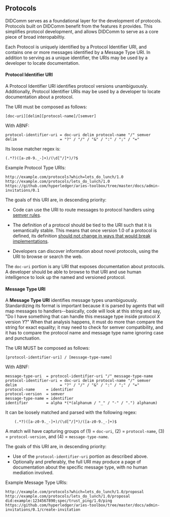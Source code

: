 ## Protocols

DIDComm serves as a foundational layer for the development of protocols. Protocols built on DIDComm benefit from the features it provides. This simplifies protocol development, and allows DIDComm to serve as a core piece of broad interopabiltiy.

Each Protocol is uniquely identified by a Protocol Identifier URI, and contains one or more messages identified by a Message Type URI. In addition to serving as a unique identifier, the URIs may be used by a developer to locate documentation.

#### Protocol Identifier URI

A Protocol Identifier URI identifies protocol versions unambiguously.  Additionally, Protocol Identifier URIs may be used by a developer to locate documentation about a protocol. 

The URI must be composed as follows:
```
[doc-uri][delim][protocol-name]/[semver]
```
With ABNF:
```ABNF
protocol-identifier-uri = doc-uri delim protocol-name "/" semver
delim                   = "?" / "/" / "&" / ":" / ";" / "="
```


Its loose matcher regex is:

    (.*?)([a-z0-9._-]+)/(\d[^/]*)/?$


Example Protocol Type URIs:

```
http://example.com/protocols?which=lets_do_lunch/1.0
http://example.com/protocols/lets_do_lunch/1.0
https://github.com/hyperledger/aries-toolbox/tree/master/docs/admin-invitations/0.1
```

The goals of this URI are, in descending priority:

* Code can use the URI to route messages to protocol
  handlers using [semver rules](semver.md).

* The definition of a protocol should be tied to the URI such
  that it is semantically stable. This means that once version 1.0
  of a protocol is defined, its definition [should not change in
  ways that would break implementations](semver.md).

* Developers can discover information about novel protocols, using
  the URI to browse or search the web.

The `doc-uri` portion is any URI that exposes documentation about
protocols. A developer should be able to browse to that URI and use human intelligence
to look up the named and versioned protocol.


#### Message Type URI

A __Message Type URI__ identifies message types unambiguously.
Standardizing its format is important because it is parsed by agents that
will map messages to handlers--basically, code will look at this string and
say, "Do I have something that can handle this message type inside protocol
*X* version *Y*?" When that analysis happens, it must do more than compare
the string for exact equality; it may need to check for semver compatibility,
and it has to compare the protocol name and message type name ignoring case
and punctuation.

The URI MUST be composed as follows:


```
[protocol-identifier-uri] / [message-type-name]
```
With ABNF:
```ABNF
message-type-uri  = protocol-identifier-uri "/" message-type-name
protocol-identifier-uri = doc-uri delim protocol-name "/" semver
delim                   = "?" / "/" / "&" / ":" / ";" / "="
protocol-name     = identifier
protocol-version  = semver
message-type-name = identifier
identifier        = alpha *(*(alphanum / "_" / "-" / ".") alphanum)
```


It can be loosely matched and parsed with the following regex:
```
    (.*?)([a-z0-9._-]+)/(\d[^/]*)/([a-z0-9._-]+)$
```
A match will have capturing groups of (1) = `doc-uri`, (2) = `protocol-name`,
(3) = `protocol-version`, and (4) = `message-type-name`.

The goals of this URI are, in descending priority:

* Use of the `protocol-identifier-uri` portion as described above.
* Optionally and preferably, the full URI may produce a page of documentation about the specific message type, with no human mediation involved.

Example Message Type URIs:

```
http://example.com/protocols?which=lets_do_lunch/1.0/proposal
http://example.com/protocols/lets_do_lunch/1.0/proposal
did:example:1234567890;spec/trust_ping/1.0/ping
https://github.com/hyperledger/aries-toolbox/tree/master/docs/admin-invitations/0.1/create-invitation
```
